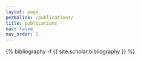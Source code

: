 ```yaml
---
layout: page
permalink: /publications/
title: publications
nav: false
nav_order: 1
---
```

<!-- _pages/publications.md -->
<div class="publications">

{% bibliography -f {{ site.scholar.bibliography }} %}

</div>
